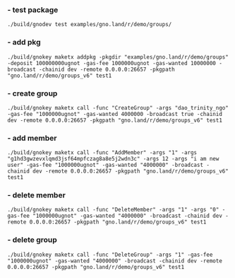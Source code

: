 ### - test package

    ./build/gnodev test examples/gno.land/r/demo/groups/

### - add pkg

    ./build/gnokey maketx addpkg -pkgdir "examples/gno.land/r/demo/groups" -deposit 100000000ugnot -gas-fee 1000000ugnot -gas-wanted 10000000 -broadcast -chainid dev -remote 0.0.0.0:26657 -pkgpath "gno.land/r/demo/groups_v6" test1 

### - create group

    ./build/gnokey maketx call -func "CreateGroup" -args "dao_trinity_ngo" -gas-fee "1000000ugnot" -gas-wanted 4000000 -broadcast true -chainid dev -remote 0.0.0.0:26657 -pkgpath "gno.land/r/demo/groups_v6" test1 

### - add member

    ./build/gnokey maketx call -func "AddMember" -args "1" -args "g1hd3gwzevxlqmd3jsf64mpfczag8a8e5j2wdn3c" -args 12 -args "i am new user" -gas-fee "1000000ugnot" -gas-wanted "4000000" -broadcast -chainid dev -remote 0.0.0.0:26657 -pkgpath "gno.land/r/demo/groups_v6" test1

### - delete member

    ./build/gnokey maketx call -func "DeleteMember" -args "1" -args "0" -gas-fee "1000000ugnot" -gas-wanted "4000000" -broadcast -chainid dev -remote 0.0.0.0:26657 -pkgpath "gno.land/r/demo/groups_v6" test1

### - delete group

    ./build/gnokey maketx call -func "DeleteGroup" -args "1" -gas-fee "1000000ugnot" -gas-wanted "4000000" -broadcast -chainid dev -remote 0.0.0.0:26657 -pkgpath "gno.land/r/demo/groups_v6" test1

